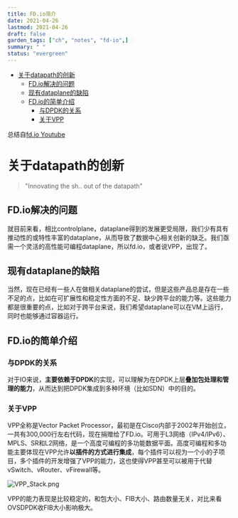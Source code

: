 ```yaml
---
title: FD.io简介
date: 2021-04-26
lastmod: 2021-04-26
draft: false
garden_tags: ["ch", "notes", "fd-io",]
summary: " "
status: "evergreen"
---
```


- [关于datapath的创新](#关于datapath的创新)
  - [FD.io解决的问题](#fdio解决的问题)
  - [现有dataplane的缺陷](#现有dataplane的缺陷)
  - [FD.io的简单介绍](#fdio的简单介绍)
    - [与DPDK的关系](#与dpdk的关系)
    - [关于VPP](#关于vpp)


总结自[fd.io Youtube](https://www.youtube.com/watch?v=rfat_guzoEI)

# 关于datapath的创新

> "Innovating the sh.. out of the datapath"

## FD.io解决的问题

就目前来看，相比controlplane，dataplane得到的发展更受局限，我们少有具有推动性的或特性丰富的dataplane，从而导致了数据中心相关创新的缺乏。我们亟需一个灵活的高性能可编程dataplane，所以fd.io，或者说VPP，出现了。

## 现有dataplane的缺陷

当然，现在已经有一些人在做相关dataplane的尝试，但是这些产品总是存在一些不足的点，比如在可扩展性和稳定性方面的不足、缺少跨平台的能力等。这些能力都是很重要的点，比如对于跨平台来说，我们希望dataplane可以在VM上运行，同时也能够通过容器运行。

## FD.io的简单介绍

### 与DPDK的关系

对于IO来说，**主要依赖于DPDK**的实现，可以理解为在DPDK上层**叠加包处理和管理的能力**，从而达到把DPDK集成到多种环境（比如SDN）中的目的。

### 关于VPP

VPP全称是Vector Packet Processor，最初是在Cisco内部于2002年开始创立，一共有300,000行左右代码，现在捐赠给了FD.io。可用于L3网络（IPv4/IPv6）、MPLS、SR和L2网络，是一个高度可编程的多功能数据平面。高度可编程和多功能主要体现在VPP允许**以插件的方式进行集成**，每个插件可以视为一个小的子项目，多个插件的开发增强了VPP的能力，这也使得VPP甚至可以被用于代替vSwitch、vRouter、vFirewall等。

![VPP_Stack.png](https://p6-juejin.byteimg.com/tos-cn-i-k3u1fbpfcp/5e1b621683f64a47b8c6b7df79b2dcd0~tplv-k3u1fbpfcp-watermark.image)

VPP的能力表现是比较稳定的，和包大小、FIB大小、路由数量无关，对比来看OVSDPDK收FIB大小影响极大。